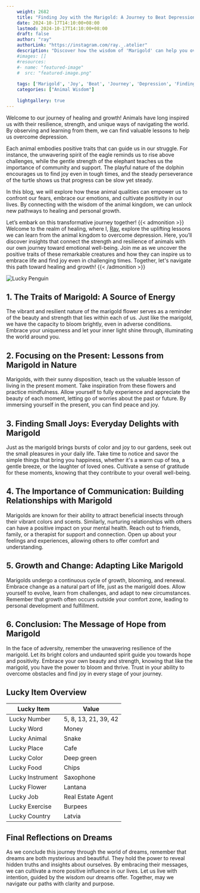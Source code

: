 ```yaml
---
    weight: 2682
    title: "Finding Joy with the Marigold: A Journey to Beat Depression"  # Assuming 'title' column exists
    date: 2024-10-17T14:10:00+08:00
    lastmod: 2024-10-17T14:10:00+08:00
    draft: false
    author: "ray"
    authorLink: "https://instagram.com/ray._.atelier"
    description: "Discover how the wisdom of 'Marigold' can help you overcome depression and find joy in your life journey."
    #images: []
    #resources:
    #- name: "featured-image"
    #  src: "featured-image.png"
    
    tags: ['Marigold', 'Joy', 'Beat', 'Journey', 'Depression', 'Finding']
    categories: ["Animal Wisdom"]
    
    lightgallery: true
---
```

    
Welcome to our journey of healing and growth! Animals have long inspired us with their resilience, strength, and unique ways of navigating the world. By observing and learning from them, we can find valuable lessons to help us overcome depression.

Each animal embodies positive traits that can guide us in our struggle. For instance, the unwavering spirit of the eagle reminds us to rise above challenges, while the gentle strength of the elephant teaches us the importance of community and support. The playful nature of the dolphin encourages us to find joy even in tough times, and the steady perseverance of the turtle shows us that progress can be slow yet steady.

In this blog, we will explore how these animal qualities can empower us to confront our fears, embrace our emotions, and cultivate positivity in our lives. By connecting with the wisdom of the animal kingdom, we can unlock new pathways to healing and personal growth.

Let’s embark on this transformative journey together!
{{< admonition >}}
Welcome to the realm of healing, where I, [Ray](https://instagram.com/ray._.atelier), explore the uplifting lessons we can learn from the animal kingdom to overcome depression. Here, you’ll discover insights that connect the strength and resilience of animals with our own journey toward emotional well-being. Join me as we uncover the positive traits of these remarkable creatures and how they can inspire us to embrace life and find joy even in challenging times. Together, let's navigate this path toward healing and growth!
{{< /admonition >}}

![Lucky Penguin](https://cdn.pixabay.com/photo/2024/09/07/02/34/penguins-9028827_1280.jpg "Lucky Penguin")

## 1. The Traits of Marigold: A Source of Energy
The vibrant and resilient nature of the marigold flower serves as a reminder of the beauty and strength that lies within each of us. Just like the marigold, we have the capacity to bloom brightly, even in adverse conditions. Embrace your uniqueness and let your inner light shine through, illuminating the world around you.

## 2. Focusing on the Present: Lessons from Marigold in Nature
Marigolds, with their sunny disposition, teach us the valuable lesson of living in the present moment. Take inspiration from these flowers and practice mindfulness. Allow yourself to fully experience and appreciate the beauty of each moment, letting go of worries about the past or future. By immersing yourself in the present, you can find peace and joy.

## 3. Finding Small Joys: Everyday Delights with Marigold
Just as the marigold brings bursts of color and joy to our gardens, seek out the small pleasures in your daily life. Take time to notice and savor the simple things that bring you happiness, whether it's a warm cup of tea, a gentle breeze, or the laughter of loved ones. Cultivate a sense of gratitude for these moments, knowing that they contribute to your overall well-being.

## 4. The Importance of Communication: Building Relationships with Marigold
Marigolds are known for their ability to attract beneficial insects through their vibrant colors and scents. Similarly, nurturing relationships with others can have a positive impact on your mental health. Reach out to friends, family, or a therapist for support and connection. Open up about your feelings and experiences, allowing others to offer comfort and understanding.

## 5. Growth and Change: Adapting Like Marigold
Marigolds undergo a continuous cycle of growth, blooming, and renewal. Embrace change as a natural part of life, just as the marigold does. Allow yourself to evolve, learn from challenges, and adapt to new circumstances. Remember that growth often occurs outside your comfort zone, leading to personal development and fulfillment.

## 6. Conclusion: The Message of Hope from Marigold
In the face of adversity, remember the unwavering resilience of the marigold. Let its bright colors and undaunted spirit guide you towards hope and positivity. Embrace your own beauty and strength, knowing that like the marigold, you have the power to bloom and thrive. Trust in your ability to overcome obstacles and find joy in every stage of your journey.


## Lucky Item Overview
| Lucky Item          | Value              |
|---------------|--------------------|
| Lucky Number        | 5, 8, 13, 21, 39, 42  |
| Lucky Word          | Money |
| Lucky Animal        | Snake |
| Lucky Place         | Cafe     |
| Lucky Color         | Deep green     |
| Lucky Food          | Chips      |
| Lucky Instrument    | Saxophone |
| Lucky Flower        | Lantana    |
| Lucky Job           | Real Estate Agent       |
| Lucky Exercise      | Burpees  |
| Lucky Country       | Latvia    |


##  Final Reflections on Dreams

As we conclude this journey through the world of dreams, remember that dreams are both mysterious and beautiful. They hold the power to reveal hidden truths and insights about ourselves. By embracing their messages, we can cultivate a more positive influence in our lives. Let us live with intention, guided by the wisdom our dreams offer. Together, may we navigate our paths with clarity and purpose.
